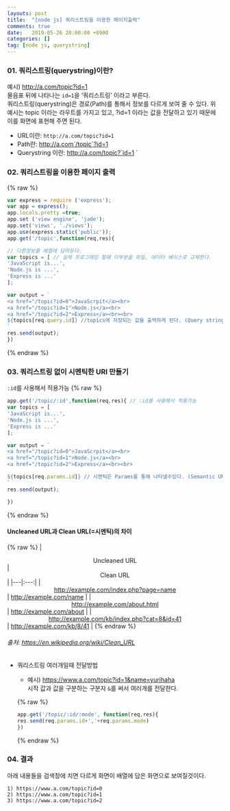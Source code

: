 ```yaml
---
layouts: post
title:  "[node js] 쿼리스트링을 이용한 페이지출력"
comments: true
date:   2019-05-26 20:00:00 +0900
categories: []
tag: [node js, querystring]
---
```

### 01. 쿼리스트링(querystring)이란?
예시) http://a.com/topic?id=1 <br/>
물음표 뒤에 나타나는 `id=1`을 ‘쿼리스트링’ 이라고 부른다.<br/>
쿼리스트링(querystring)은 경로(Path)를 통해서 정보를 다르게 보여 줄 수 있다.
위 예시는 topic 이라는 라우트를 가지고 있고, ?id=1 이라는 값을 전달하고 있기 때문에 이를 화면에 표현해 주면 된다. <br/>

- URL이란: `http://a.com/topic?id=1`
- Path란: http://a.com`/topic`?id=1 
- Querystring 이란: http://a.com/topic?`id=1 `


### 02. 쿼리스트링을 이용한 페이지 출력
{% raw %}
```javascript
var express = require ('express');
var app = express();
app.locals.pretty =true;
app.set ('view engine', 'jade');
app.set('views', './views');
app.use(express.static('public'));
app.get('/topic',function(req,res){

// 다른정보를 배열에 담아둔다.
var topics = [ // 실제 프로그래밍 할때 이부분을 파일, 데이터 베이스로 교체한다.
'JavaScript is...', 
'Node.js is ...',
'Express is ...'
]; 

var output = `
<a href="/topic?id=0">JavaScrpit</a><br>
<a href="/topic?id=1">Node.js</a><br>
<a href="/topic?id=2">Express</a><br><br>
${topics[req.query.id]} //topics에 저장되는 값을 출력하게 된다. (Query string 방식)
`
res.send(output);
})
```
{% endraw %}

### 03. 쿼리스트링 없이 시멘틱한 URl 만들기 
`:id`를 사용해서 적용가능
{% raw %}
```javascript
app.get('/topic/:id',function(req,res){ // :id를 사용해서 적용가능
var topics = [
'JavaScript is...',
'Node.js is ...',
'Express is ...'
];

var output = `
<a href="/topic?id=0">JavaScrpit</a><br>
<a href="/topic?id=1">Node.js</a><br>
<a href="/topic?id=2">Express</a><br><br>

${topics[req.params.id]} // 시멘틱은 Params를 통해 나타낼수있다. (Semantic URL 방식)
`
res.send(output);

})
```
{% endraw %}

#### Uncleaned URL과 Clean URL(=시멘틱)의 차이
{% raw %}
| <center>Uncleaned URL</center> | <center>Clean URL</center> | 
|---|:---:|
| <center>http://example.com/index.php?page=name</center>| http://example.com/name | 
| <center>http://example.com/about.html</center>| http://example.com/about | 
| <center>http://example.com/kb/index.php?cat=8&id=41</center>| http://example.com/kb/8/41 | 
{% endraw %}
###### 출처: <https://en.wikipedia.org/wiki/Clean_URL>


- 쿼리스트링 여러개일때 전달방법
    - 예시) https://www.a.com/topic?id=1&name=yurihaha <br>
    시작 값과 값을 구분하는 구분자 `&`를 써서 여러개를 전달한다. 

    {% raw %}
    ```javascript
    app.get('/topic/:id/:mode', function(req,res){
    res.send(req.params.id+','+req.params.mode)
    })
    ```
    {% endraw %}

### 04. 결과 
아래 내용들을 검색창에 치면 다르게 화면이 배열에 담은 화면으로 보여질것이다.

```
1) https://www.a.com/topic?id=0
2) https://www.a.com/topic?id=1
3) https://www.a.com/topic?id=2
```
